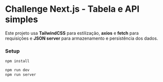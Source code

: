# Challenge Next.js - Tabela e API simples

Este projeto usa **TailwindCSS** para estilização, **axios** e **fetch** para requisições e **JSON server** para armazenamento e persistência dos dados.

### Setup

```powershell
npm install

npm run dev
npm run server
```
